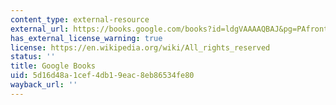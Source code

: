 ```yaml
---
content_type: external-resource
external_url: https://books.google.com/books?id=ldgVAAAAQBAJ&pg=PAfrontcover#v=onepage&q&f=false
has_external_license_warning: true
license: https://en.wikipedia.org/wiki/All_rights_reserved
status: ''
title: Google Books
uid: 5d16d48a-1cef-4db1-9eac-8eb86534fe80
wayback_url: ''
---
```

